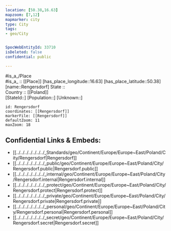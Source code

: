 ```yaml
---
location: [50.38,16.63] 
mapzoom: [7,12] 
mapmarker: city 
type: City
tags:
- geo/City


SpocWebEntityId: 33710
isDeleted: false
confidential: public

---
```

#is_a_/Place  
#is_a_ :: [[Place]] 
[has_place_longitude::16.63] 
[has_place_latitude::50.38] 
[name::Rengersdorf] 
State ::  
Country :: [[Poland]]  
[StateId::] 
[Population::] 
[Unknown::] 


```leaflet
id: Rengersdorf
coordinates: [[Rengersdorf]] 
markerFile: [[Rengersdorf]] 
defaultZoom: 11 
maxZoom: 18
```


## Confidential Links & Embeds: 
- [[../../../../../../../_Standards/geo/Continent/Europe/Europe~East/Poland/City/Rengersdorf|Rengersdorf]] 
- [[../../../../../../../_public/geo/Continent/Europe/Europe~East/Poland/City/Rengersdorf.public|Rengersdorf.public]] 
- [[../../../../../../../_internal/geo/Continent/Europe/Europe~East/Poland/City/Rengersdorf.internal|Rengersdorf.internal]] 
- [[../../../../../../../_protect/geo/Continent/Europe/Europe~East/Poland/City/Rengersdorf.protect|Rengersdorf.protect]] 
- [[../../../../../../../_private/geo/Continent/Europe/Europe~East/Poland/City/Rengersdorf.private|Rengersdorf.private]] 
- [[../../../../../../../_personal/geo/Continent/Europe/Europe~East/Poland/City/Rengersdorf.personal|Rengersdorf.personal]] 
- [[../../../../../../../_secret/geo/Continent/Europe/Europe~East/Poland/City/Rengersdorf.secret|Rengersdorf.secret]] 
